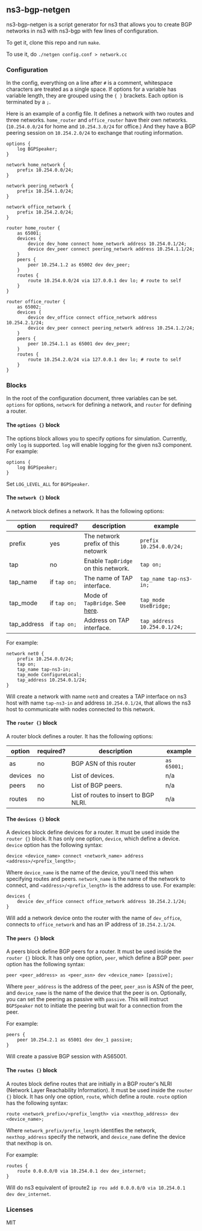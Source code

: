 ns3-bgp-netgen
---

ns3-bgp-netgen is a script generator for ns3 that allows you to create BGP networks in ns3 with ns3-bgp with few lines of configuration.

To get it, clone this repo and run `make`. 

To use it, do `./netgen config.conf > network.cc`

### Configuration

In the config, everything on a line after `#` is a comment, whitespace characters are treated as a single space. If options for a variable has variable length, they are grouped using the `{ }` brackets. Each option is terminated by a `;`. 

Here is an example of a config file. It defines a network with two routes and three networks. `home_router` and `office_router` have their own networks. (`10.254.0.0/24` for home and `10.254.3.0/24` for office.) And they have a BGP peering session on `10.254.2.0/24` to exchange that routing information.

```
options {
	log BGPSpeaker;
}

network home_network {
	prefix 10.254.0.0/24;
}

network peering_network {
	prefix 10.254.1.0/24;
}

network office_network {
	prefix 10.254.2.0/24;
}

router home_router {
	as 65001;
	devices {
		device dev_home connect home_network address 10.254.0.1/24;
		device dev_peer connect peering_network address 10.254.1.1/24;
	}
	peers {
		peer 10.254.1.2 as 65002 dev dev_peer;
	}
	routes {
		route 10.254.0.0/24 via 127.0.0.1 dev lo; # route to self
	}
}

router office_router {
	as 65002;
	devices {
		device dev_office connect office_network address 10.254.2.1/24;
		device dev_peer connect peering_network address 10.254.1.2/24;
	}
	peers {
		peer 10.254.1.1 as 65001 dev dev_peer;
	}
	routes {
		route 10.254.2.0/24 via 127.0.0.1 dev lo; # route to self
	}
}
```

### Blocks

In the root of the configuration document, three variables can be set. `options` for options, `network` for defining a network, and `router` for defining a router. 

#### The `options {}` block

The options block allows you to specify options for simulation. Currently, only `log` is supported. `log` will enable logging for the given ns3 component. For example:

```
options {
    log BGPSpeaker;
}
```

Set `LOG_LEVEL_ALL` for `BGPSpeaker`.

#### The `network {}` block

A network block defines a network. It has the following options:

option | required? | description | example
---|---|---|---
prefix | yes | The network prefix of this netowrk | `prefix 10.254.0.0/24;`
tap | no | Enable `TapBridge` on this network. | `tap on;`
tap\_name | if `tap on;`| The name of TAP interface. | `tap_name tap-ns3-in;`
tap\_mode | if `tap on;` | Mode of `TapBridge`. See [here](https://www.nsnam.org/docs/release/3.29/models/html/tap.html). | `tap_mode UseBridge;`
tap\_address | if `tap on;` | Address on TAP interface. | `tap_address 10.254.0.1/24;`

For example:

```
network net0 {
	prefix 10.254.0.0/24;
	tap on;
	tap_name tap-ns3-in;
	tap_mode ConfigureLocal;
	tap_address 10.254.0.1/24;
}
```

Will create a network with name `net0` and creates a TAP interface on ns3 host with name `tap-ns3-in` and address `10.254.0.1/24`, that allows the ns3 host to communicate with nodes connected to this network.

#### The `router {}` block

A router block defines a router. It has the following options:

option | required? | description | example
---|---|---|---
as | no | BGP ASN of this router | `as 65001;`
devices | no | List of devices. | n/a
peers | no | List of BGP peers. | n/a
routes | no | List of routes to insert to BGP NLRI. | n/a

#### The `devices {}` block

A devices block define devices for a router. It must be used inside the `router {}` block. It has only one option, `device`, which define a device. `device` option has the following syntax:

```
device <device_name> connect <network_name> address <address>/<prefix_length>;
```

Where `device_name` is the name of the device, you'll need this when specifying routes and peers. `network_name` is the name of the network to connect, and `<address>/<prefix_length>` is the address to use. For example:

```
devices {
	device dev_office connect office_network address 10.254.2.1/24;
}
```

Will add a network device onto the router with the name of `dev_office`, connects to `office_network` and has an IP address of `10.254.2.1/24`.

#### The `peers {}` block

A peers block define BGP peers for a router. It must be used inside the `router {}` block. It has only one option, `peer`, which define a BGP peer. `peer` option has the following syntax:

```
peer <peer_address> as <peer_asn> dev <device_name> [passive];
```

Where `peer_address` is the address of the peer, `peer_asn` is ASN of the peer, and `device_name` is the name of the device that the peer is on. Optionally, you can set the peering as passive with `passive`. This will instruct `BGPSpeaker` not to initiate the peering but wait for a connection from the peer.

For example:

```
peers {
	peer 10.254.2.1 as 65001 dev dev_1 passive;
}
```
Will create a passive BGP session with AS65001.

#### The `routes {}` block

A routes block define routes that are initially in a BGP router's NLRI (Network Layer Reachability Information). It must be used inside the `router {}` block. It has only one option, `route`, which define a route. `route` option has the following syntax:

```
route <network_prefix>/<prefix_length> via <nexthop_address> dev <device_name>;
```

Where `network_prefix/prefix_length` identifies the network, `nexthop_address` specify the network, and `device_name` define the device that nexthop is on.

For example:

```
routes {
	route 0.0.0.0/0 via 10.254.0.1 dev dev_internet;
}
```
Will do ns3 equivalent of iproute2 `ip rou add 0.0.0.0/0 via 10.254.0.1 dev dev_internet`.

### Licenses

MIT
